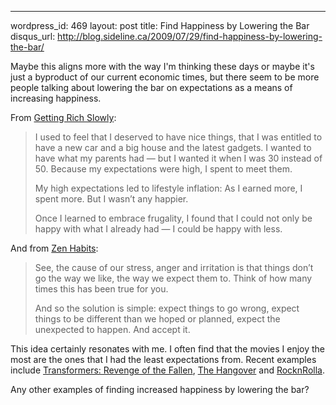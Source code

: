 --- 
wordpress_id: 469
layout: post
title: Find Happiness by Lowering the Bar
disqus_url: http://blog.sideline.ca/2009/07/29/find-happiness-by-lowering-the-bar/

Maybe this aligns more with the way I'm thinking these days or maybe it's just a byproduct of our current economic times, but there seem to be more people talking about lowering the bar on expectations as a means of increasing happiness.

From [Getting Rich Slowly](http://www.getrichslowly.org/blog/2009/07/22/lower-your-expectations-increase-your-happiness/):

>I used to feel that I deserved to have nice things, that I was entitled to have a new car and a big house and the latest gadgets. I wanted to have what my parents had — but I wanted it when I was 30 instead of 50. Because my expectations were high, I spent to meet them.
>
>My high expectations led to lifestyle inflation: As I earned more, I spent more. But I wasn’t any happier.
>
>Once I learned to embrace frugality, I found that I could not only be happy with what I already had — I could be happy with less.

And from [Zen Habits](http://zenhabits.net/2009/07/a-beautiful-method-to-find-peace-of-mind/):

>See, the cause of our stress, anger and irritation is that things don’t go the way we like, the way we expect them to. Think of how many times this has been true for you.
>
>And so the solution is simple: expect things to go wrong, expect things to be different than we hoped or planned, expect the unexpected to happen. And accept it.

This idea certainly resonates with me.  I often find that the movies I enjoy the most are the ones that I had the least expectations from.  Recent examples include [Transformers: Revenge of the Fallen](http://www.imdb.com/title/tt1055369/), [The Hangover](http://www.imdb.com/title/tt1119646/) and [RocknRolla](http://www.imdb.com/title/tt1032755/).

Any other examples of finding increased happiness by lowering the bar?

